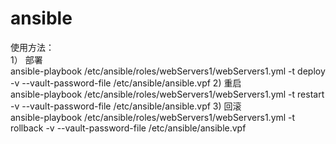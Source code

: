 # ansible  
使用方法：  
1） 部署  
ansible-playbook /etc/ansible/roles/webServers1/webServers1.yml -t deploy -v --vault-password-file /etc/ansible/ansible.vpf
2)  重启  
ansible-playbook /etc/ansible/roles/webServers1/webServers1.yml -t restart -v --vault-password-file /etc/ansible/ansible.vpf
3)  回滚  
ansible-playbook /etc/ansible/roles/webServers1/webServers1.yml -t rollback -v --vault-password-file /etc/ansible/ansible.vpf
